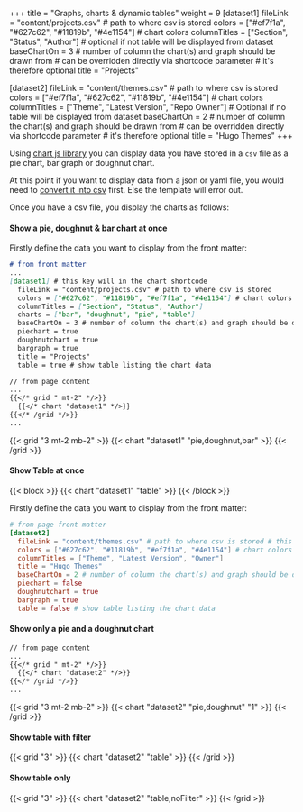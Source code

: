 +++
title = "Graphs, charts & dynamic tables"
weight = 9
[dataset1]
  fileLink = "content/projects.csv" # path to where csv is stored
  colors = ["#ef7f1a", "#627c62", "#11819b", "#4e1154"] # chart colors
  columnTitles = ["Section", "Status", "Author"] # optional if not table will be displayed from dataset
  baseChartOn = 3 # number of column the chart(s) and graph should be drawn from # can be overridden directly via shortcode parameter # it's therefore optional
  title = "Projects"

[dataset2]
  fileLink = "content/themes.csv" # path to where csv is stored
  colors = ["#ef7f1a", "#627c62", "#11819b", "#4e1154"] # chart colors
  columnTitles = ["Theme", "Latest Version", "Repo Owner"] # Optional if no table will be displayed from dataset
  baseChartOn = 2 # number of column the chart(s) and graph should be drawn from # can be overridden directly via shortcode parameter # it's therefore optional
  title = "Hugo Themes"
+++

Using [chart js library](https://www.chartjs.org/) you can display data you have stored in a `csv` file as a pie chart, bar graph or doughnut chart.

At this point if you want to display data from a json or yaml file, you would need to [convert it into csv](http://convertcsv.com/json-to-csv.htm) first. Else the template will error out.

Once you have a csv file, you display the charts as follows:

#### Show a pie, doughnut & bar chart at once

Firstly define the data you want to display from the front matter:

```markdown
# from front matter
...
[dataset1] # this key will in the chart shortcode
  fileLink = "content/projects.csv" # path to where csv is stored
  colors = ["#627c62", "#11819b", "#ef7f1a", "#4e1154"] # chart colors
  columnTitles = ["Section", "Status", "Author"]
  charts = ["bar", "doughnut", "pie", "table"]
  baseChartOn = 3 # number of column the chart(s) and graph should be drawn from
  piechart = true
  doughnutchart = true
  bargraph = true
  title = "Projects"
  table = true # show table listing the chart data

// from page content
...
{{</* grid " mt-2" */>}}
  {{</* chart "dataset1" */>}}
{{</* /grid */>}}
...
```

{{< grid "3 mt-2 mb-2" >}}
  {{< chart "dataset1" "pie,doughnut,bar" >}}
{{< /grid >}}

#### __Show Table at once__

{{< block >}}
  {{< chart "dataset1" "table" >}}
{{< /block >}}

Firstly define the data you want to display from the front matter:

```toml
# from page front matter
[dataset2]
  fileLink = "content/themes.csv" # path to where csv is stored # this key will in the chart shortcode
  colors = ["#627c62", "#11819b", "#ef7f1a", "#4e1154"] # chart colors
  columnTitles = ["Theme", "Latest Version", "Owner"]
  title = "Hugo Themes"
  baseChartOn = 2 # number of column the chart(s) and graph should be drawn from
  piechart = false
  doughnutchart = true
  bargraph = true
  table = false # show table listing the chart data
```

#### Show only a pie and a doughnut chart

```markdown
// from page content
...
{{</* grid " mt-2" */>}}
  {{</* chart "dataset2" */>}}
{{</* /grid */>}}
...
```

{{< grid "3 mt-2 mb-2" >}}
  {{< chart "dataset2" "pie,doughnut" "1" >}}
{{< /grid >}}

#### Show table with filter

{{< grid "3" >}}
  {{< chart "dataset2" "table" >}}
{{< /grid >}}

#### Show table only

{{< grid "3" >}}
  {{< chart "dataset2" "table,noFilter" >}}
{{< /grid >}}

